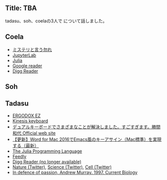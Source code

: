 ## Title: TBA

tadasu、soh、coelaの3人で について話しました。

## Coela
- [ミステリと言う勿れ](https://www.amazon.co.jp/dp/B078N4MK5D)
- [JupyterLab](https://jupyterlab.readthedocs.io/en/stable/index.html)
- [Julia](https://julialang.org)
- [Google reader](https://ja.m.wikipedia.org/wiki/Googleリーダー)
- [Digg Reader](https://en.m.wikipedia.org/wiki/Digg_Reader)

## Soh

## Tadasu



- [ERGODOX EZ](https://ergodox-ez.com/)
- [Kinesis keyboard](https://www.edikun.co.jp/kinesis/)
- [デュアルキーボードでさまざまなことが解決しました。すごすぎます。勝間和代 Official web site](http://kazuyomugi.cocolog-nifty.com/private/2014/11/post-dd95.html)
- [【更新】Word for Mac 2016でEmacs風のキーアサイン（Mac標準）を実現する（最新）](https://medium.com/@inu_ga_suki/word-for-mac-2016%E3%81%A7emacs%E9%A2%A8%E3%81%AE%E3%82%AD%E3%83%BC%E3%82%A2%E3%82%B5%E3%82%A4%E3%83%B3-mac%E6%A8%99%E6%BA%96-%E3%82%92%E5%AE%9F%E7%8F%BE%E3%81%99%E3%82%8B-e6cb7508b522)
- [The Julia Programming Language](https://julialang.org/)
- [Feedly](http://feedly.com)
- [Digg Reader (no longer available)](http://digg.com/reader)
- [Nature (Twitter)](https://twitter.com/nature), [Science (Twitter)](https://twitter.com/sciencemagazine), [Cell (Twitter)](https://twitter.com/cellcellpress)
- [In defence of passion, Andrew Murray. 1997. Current Biology](https://www.cell.com/current-biology/fulltext/S0960-9822(06)00127-8)
